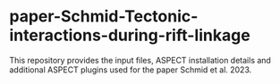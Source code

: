 # paper-Schmid-Tectonic-interactions-during-rift-linkage
This repository provides the input files, ASPECT installation details and additional ASPECT plugins used for the paper Schmid et al. 2023.
